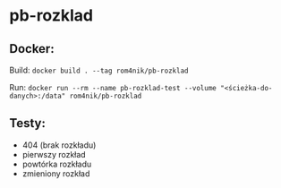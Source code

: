 # pb-rozklad


## Docker:
Build: `docker build . --tag rom4nik/pb-rozklad`

Run: `docker run --rm --name pb-rozklad-test --volume "<ścieżka-do-danych>:/data" rom4nik/pb-rozklad`


## Testy:
- 404 (brak rozkładu)
- pierwszy rozkład
- powtórka rozkładu
- zmieniony rozkład